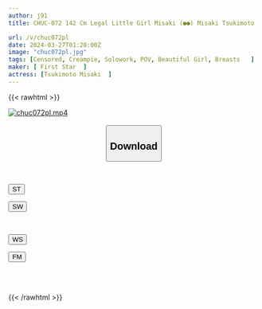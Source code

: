 ```yaml
---
author: j91
title: CHUC-072 142 Cm Legal Little Girl Misaki (●●) Misaki Tsukimoto

url: /v/chuc072pl
date: 2024-03-27T01:20:00Z
image: "chuc072pl.jpg"
tags: [Censored, Creampie, Solowork, POV, Beautiful Girl, Breasts	]
maker: [ First Star  ]
actress: [Tsukimoto Misaki  ]
---
```



{{< rawhtml >}}

<div class="video" data-videoid="w78RlkMqvvcJ9wj">
    <a href="javascript:;">
        <img src="/v/chuc072pl/chuc072pl.jpg" width="WIDTH" height="HEIGHT" alt="chuc072pl.mp4" loading="lazy">
    </a>
</div>

<script type="text/javascript" src="https://j91.asia/asset/on-demand-st.js"></script>

<br>
  <link rel="stylesheet" href="https://j91.asia/asset/bs5.css">
  
  <center>
  <button class="btn btn-primary" type="button" data-bs-toggle="collapse" data-bs-target=".multi-collapse" aria-expanded="false" aria-controls="multiCollapseExample1 multiCollapseExample2"><h2>Download</h2></button></center>
</p>
<div class="row">
  <div class="col">
    <div class="collapse multi-collapse" id="multiCollapseExample1">
      <div class="card card-body">
	      	      <br>
<div class="buttons">  
<p><a href="https://streamtape.to/v/w78RlkMqvvcJ9wj" target="_blank"><button class="btn-hover color-3"><i class="fa fa-download"></i> ST</button></a></p>
<p><a href="https://asnwish.com/pyfg6qg9w5q9" target="_blank"><button class="btn-hover color-2"><i class="fa fa-download"></i> SW</button></a></p></div>
    </div>
  </div>
</div>
  <div class="col">
    <div class="collapse multi-collapse" id="multiCollapseExample2">
      <div class="card card-body">
	      <br>
<div class="buttons">
<p><a href="https://wolfstream.tv/0am7bor5gksv"><button class="btn-hover color-9"><i class="fa fa-download"></i> WS</button></a></p>
<p><a href="https://filemoon.sx/d/x4pzbfpx3qhs"><button class="btn-hover color-8"><i class="fa fa-download"></i> FM</button></a></p></div>
<br><br>
      </div>
    </div>
  </div>
</div>

{{< /rawhtml >}}